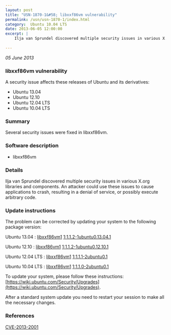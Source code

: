 ```yaml
---
layout: post
title: "USN-1870-1&#58; libxxf86vm vulnerability"
permalink: /usn/usn-1870-1/index.html
category:  Ubuntu 10.04 LTS
date: 2013-06-05 12:00:00
excerpt: |
    Ilja van Sprundel discovered multiple security issues in various X.org libraries and components. An attacker could use these issues to cause applications to crash, resulting in a denial of service, or possibly execute arbitrary code. 
    
--- 
```

 
 

*05 June 2013*

### libxxf86vm vulnerability

A security issue affects these releases of Ubuntu and its derivatives:

* Ubuntu 13.04
* Ubuntu 12.10
* Ubuntu 12.04 LTS
* Ubuntu 10.04 LTS

### Summary

Several security issues were fixed in libxxf86vm. 

### Software description

* libxxf86vm 

### Details

Ilja van Sprundel discovered multiple security issues in various X.org libraries and components. An attacker could use these issues to cause applications to crash, resulting in a denial of service, or possibly execute arbitrary code. 

### Update instructions

The problem can be corrected by updating your system to the following package version:

Ubuntu 13.04
 : [libxxf86vm1](https://launchpad.net/ubuntu/+source/libxxf86vm) <span> [1:1.1.2-1ubuntu0.13.04.1](https://launchpad.net/ubuntu/+source/libxxf86vm/1:1.1.2-1ubuntu0.13.04.1) </span> 

Ubuntu 12.10
 : [libxxf86vm1](https://launchpad.net/ubuntu/+source/libxxf86vm) <span> [1:1.1.2-1ubuntu0.12.10.1](https://launchpad.net/ubuntu/+source/libxxf86vm/1:1.1.2-1ubuntu0.12.10.1) </span> 

Ubuntu 12.04 LTS
 : [libxxf86vm1](https://launchpad.net/ubuntu/+source/libxxf86vm) <span> [1:1.1.1-2ubuntu0.1](https://launchpad.net/ubuntu/+source/libxxf86vm/1:1.1.1-2ubuntu0.1) </span> 

Ubuntu 10.04 LTS
 : [libxxf86vm1](https://launchpad.net/ubuntu/+source/libxxf86vm) <span> [1:1.1.0-2ubuntu0.1](https://launchpad.net/ubuntu/+source/libxxf86vm/1:1.1.0-2ubuntu0.1) </span> 

To update your system, please follow these instructions: [https://wiki.ubuntu.com/Security/Upgrades](https://wiki.ubuntu.com/Security/Upgrades).

After a standard system update you need to restart your session to make all the necessary changes. 

### References

 
 [CVE-2013-2001](http://people.ubuntu.com/~ubuntu-security/cve/CVE-2013-2001)
 

